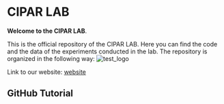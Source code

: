 # CIPAR LAB
**Welcome to the CIPAR LAB**.

This is the official repository of the CIPAR LAB. Here you can find the code and the data of the experiments conducted in the lab. The repository is organized in the following way:
![test_logo](/Photos/test_logo.png)




Link to our website: [website](https://sites.google.com/uniroma1.it/cipar-labs/home)
## GitHub Tutorial 
